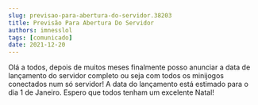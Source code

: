 ```yaml
---
slug: previsao-para-abertura-do-servidor.38203
title: Previsão Para Abertura Do Servidor
authors: imnesslol
tags: [comunicado]
date: 2021-12-20
---
```


Olá a todos, depois de muitos meses finalmente posso anunciar a data de lançamento do servidor completo ou seja com todos os minijogos conectados num só servidor! A data do lançamento está estimado para o dia 1 de Janeiro. Espero que todos tenham um excelente Natal!